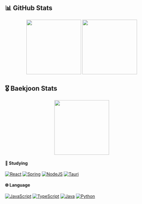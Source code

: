 ## 📊 GitHub Stats

<div align="center">
  <img 
       src="https://github-readme-stats.vercel.app/api?username=Vactor0911&show_icons=true&theme=dark" 
       height="180em" 
  />
  <img 
       src="https://github-readme-stats.vercel.app/api/top-langs/?username=Vactor0911&langs_count=8&layout=compact&theme=dark" 
       height="180em" 
  />
</div>

## 🎖️ Baekjoon Stats
<div align="center">
  <a
    href="https://solved.ac/jyparksun9988"
  >
    <img
      src="http://mazassumnida.wtf/api/v2/generate_badge?boj=jyparksun9988"
      height="180em"
    />
  </a>
</div>

#### 📖 Studying
[![React](https://img.shields.io/badge/REACT-61DAFB?style=for-the-badge&logo=react&logoColor=000)](https://react.dev/)
[![Spring](https://img.shields.io/badge/spring-%236DB33F?style=for-the-badge&logo=spring&logoColor=white)](https://spring.io/)
[![NodeJS](https://img.shields.io/badge/NODE.JS-5FA04E?style=for-the-badge&logo=nodedotjs&logoColor=white)](https://nodejs.org/en)
[![Tauri](https://img.shields.io/badge/tauri-%2324C8D8?style=for-the-badge&logo=tauri&logoColor=white)](https://v2.tauri.app/)

#### 🌐 Language
[![JavaScript](https://img.shields.io/badge/javascript-%23F7DF1E?style=for-the-badge&logo=javascript&logoColor=black)](https://ecma-international.org/publications-and-standards/standards/ecma-262/)
[![TypeScript](https://img.shields.io/badge/TYPESCRIPT-3178C6?style=for-the-badge&logo=typescript&logoColor=white)](https://www.typescriptlang.org/)
[![Java](https://img.shields.io/badge/java-%23ECDC5A?style=for-the-badge)](https://www.java.com/ko/)
[![Python](https://img.shields.io/badge/PYTHON-3776AB?style=for-the-badge&logo=python&logoColor=white)](https://www.python.org/)
